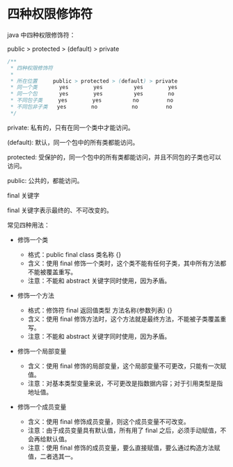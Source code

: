 # 四种权限修饰符

java 中四种权限修饰符：

public > protected > (default) > private

```java
/**
 * 四种权限修饰符
 *
 * 所在位置     public > protected > (default) > private
 * 同一个类       yes        yes          yes        yes
 * 同一个包       yes        yes          yes        no
 * 不同包子类     yes        yes          no         no
 * 不同包非子类   yes        no           no         no
 */
```

private: 私有的，只有在同一个类中才能访问。

(default): 默认，同一个包中的所有类都能访问。

protected: 受保护的，同一个包中的所有类都能访问，并且不同包的子类也可以访问。

public: 公共的，都能访问。

final 关键字

final 关键字表示最终的、不可改变的。

常见四种用法：

+ 修饰一个类
  + 格式：public final class 类名称 {}
  + 含义：使用 final 修饰一个类时，这个类不能有任何子类，其中所有方法都不能被覆盖重写。
  + 注意：不能和 abstract 关键字同时使用，因为矛盾。

+ 修饰一个方法
  + 格式：修饰符 final 返回值类型 方法名称(参数列表) {}
  + 含义：使用 final 修饰方法时，这个方法就是最终方法，不能被子类覆盖重写。
  + 注意：不能和 abstract 关键字同时使用，因为矛盾。

+ 修饰一个局部变量
  + 含义：使用 final 修饰的局部变量，这个局部变量不可更改，只能有一次赋值。
  + 注意：对基本类型变量来说，不可更改是指数据内容；对于引用类型是指地址值。

+ 修饰一个成员变量
  + 含义：使用 final 修饰成员变量，则这个成员变量不可改变。
  + 注意：由于成员变量具有默认值，所有用了 final 之后，必须手动赋值，不会再给默认值。
  + 注意：使用 final 修饰的成员变量，要么直接赋值，要么通过构造方法赋值，二者选其一。